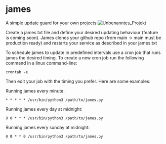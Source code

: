 # james
A simple update guard for your own projects
![Unbenanntes_Projekt](https://github.com/matteokosina/james/assets/74454734/665722b7-da5f-4d34-a01a-fd5e330dcd4d)

Create a james.txt file and define your desired updating behaviour (feature is coming soon).
James clones your github repo (from main -> main must be production ready) and restarts your service as described in your james.txt

To schedule james to update in predefined intervals use a cron job that runs james the desired timing.
To create a new cron job run the following command in a linux command-line:


```
crontab -e
```

Then edit your job with the timing you prefer. Here are some examples:


Running james every minute:


```
* * * * * /usr/bin/python3 /path/to/james.py
```


Running james every day at midnight:


```
0 0 * * * /usr/bin/python3 /path/to/james.py
```

Running james every sunday at midnight:

```
0 0 * * 0 /usr/bin/python3 /path/to/james.py
```



